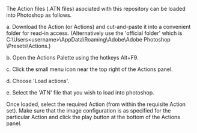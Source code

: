The Action files (.ATN files) asociated with this repository can be loaded into Photoshop as follows.

a. Download the Action (or Actions) and cut-and-paste it into a convenient folder for read-in access.  (Alternatively use the 'official folder' which is C:\Users\<username>\AppData\Roaming\Adobe\Adobe Photoshop <version>\Presets\Actions.)

b. Open the Actions Palette using the hotkeys Alt+F9.

c. Click the small menu icon near the top right of the Actions panel.

d. Choose 'Load actions'.

e. Select the 'ATN' file that you wish to load into photoshop.

Once loaded, select the required Action (from within the requisite Action set).  Make sure that the image configuration is as specified for the particular Action and click the play button at the bottom of the Actions panel. 